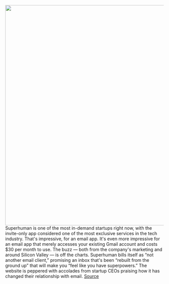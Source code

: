 <img src='https://cdn.vox-cdn.com/thumbor/hKSYg0cKQnOe4Ra-OdV0DvjuQNc=/0x0:2560x1600/1200x800/filters:focal(1076x596:1484x1004)/cdn.vox-cdn.com/uploads/chorus_image/image/66969403/superhuman.0.jpg' width='700px' /><br/>
Superhuman is one of the most in-demand startups right now, with the invite-only app considered one of the most exclusive services in the tech industry. That's impressive, for an email app. It's even more impressive for an email app that merely accesses your existing Gmail account and costs $30 per month to use. The buzz — both from the company's marketing and around Silicon Valley — is off the charts. Superhuman bills itself as “not another email client,” promising an inbox that's been “rebuilt from the ground up” that will make you “feel like you have superpowers.” The website is peppered with accolades from startup CEOs praising how it has changed their relationship with email.
<a href='https://www.theverge.com/21299681/superhuman-email-app-review-price-gmail-iphone-mac'> Source <a/>